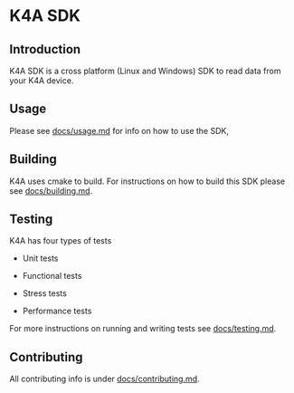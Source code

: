 # K4A SDK

## Introduction

K4A SDK is a cross platform (Linux and Windows) SDK to read data from your
K4A device.

## Usage

Please see [docs/usage.md](docs/usage.md) for info on how to use the SDK,

## Building

K4A uses cmake to build. For instructions on how to build this SDK please see
[docs/building.md](docs/building.md).

## Testing

K4A has four types of tests

* Unit tests

* Functional tests

* Stress tests

* Performance tests

For more instructions on running and writing tests see
[docs/testing.md](docs/testing.md).

## Contributing

All contributing info is under [docs/contributing.md](docs/contributing.md).
